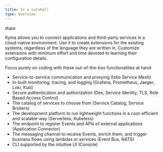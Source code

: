 ```yaml
---
title: In a nutshell
type: Overview
---
```


dupa

Kyma allows you to connect applications and third-party services in a cloud-native environment. Use it to create extensions for the existing systems, regardless of the language they are written in. Customize extensions with minimum effort and time devoted to learning their configuration details.

Focus purely on coding with these out-of-the-box functionalities at hand:
- Service-to-service communication and proxying (Istio Service Mesh)
- In-built monitoring, tracing, and logging (Grafana, Prometheus, Jaeger, Loki, Kiali)
- Secure authentication and authorization (Dex, Service Identity, TLS, Role Based Access Control)
- The catalog of services to choose from (Service Catalog, Service Brokers)
- The development platform to run lightweight functions in a cost-efficient and scalable way (Serverless, Kubeless)
- The endpoint to register Events and APIs of external applications (Application Connector)
- The messaging channel to receive Events, enrich them, and trigger business flows using lambdas or services (Event Bus, NATS)
- CLI supported by the intuitive UI (Console)
